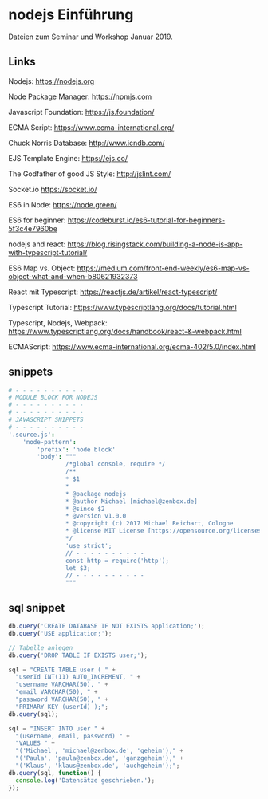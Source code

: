 # nodejs Einführung

Dateien zum Seminar und Workshop Januar 2019.

## Links

Nodejs: https://nodejs.org

Node Package Manager: https://npmjs.com

Javascript Foundation: https://js.foundation/

ECMA Script: https://www.ecma-international.org/

Chuck Norris Database: http://www.icndb.com/

EJS Template Engine: https://ejs.co/

The Godfather of good JS Style: http://jslint.com/

Socket.io https://socket.io/

ES6 in Node: https://node.green/

ES6 for beginner: https://codeburst.io/es6-tutorial-for-beginners-5f3c4e7960be

nodejs and react: https://blog.risingstack.com/building-a-node-js-app-with-typescript-tutorial/

ES6 Map vs. Object: https://medium.com/front-end-weekly/es6-map-vs-object-what-and-when-b80621932373

React mit Typescript: https://reactjs.de/artikel/react-typescript/

Typescript Tutorial: https://www.typescriptlang.org/docs/tutorial.html

Typescript, Nodejs, Webpack: https://www.typescriptlang.org/docs/handbook/react-&-webpack.html

ECMAScript: https://www.ecma-international.org/ecma-402/5.0/index.html

## snippets
```coffeescript
# - - - - - - - - - -
# MODULE BLOCK FOR NODEJS
# - - - - - - - - - -
# - - - - - - - - - -
# JAVASCRIPT SNIPPETS
# - - - - - - - - - -
'.source.js':
    'node-pattern':
        'prefix': 'node block'
        'body': """
                /*global console, require */
                /**
                * $1
                *
                * @package nodejs
                * @author Michael [michael@zenbox.de]
                * @since $2
                * @version v1.0.0
                * @copyright (c) 2017 Michael Reichart, Cologne
                * @license MIT License [https://opensource.org/licenses/MIT]
                */
                'use strict';
                // - - - - - - - - - -
                const http = require('http');
                let $3;
                // - - - - - - - - - -
                """
```


## sql snippet

```javascript
db.query('CREATE DATABASE IF NOT EXISTS application;');
db.query('USE application;');

// Tabelle anlegen
db.query('DROP TABLE IF EXISTS user;');

sql = "CREATE TABLE user ( " +
  "userId INT(11) AUTO_INCREMENT, " +
  "username VARCHAR(50), " +
  "email VARCHAR(50), " +
  "password VARCHAR(50), " +
  "PRIMARY KEY (userId) );";
db.query(sql);

sql = "INSERT INTO user " +
  "(username, email, password) " +
  "VALUES " +
  "('Michael', 'michael@zenbox.de', 'geheim')," +
  "('Paula', 'paula@zenbox.de', 'ganzgeheim')," +
  "('Klaus', 'klaus@zenbox.de', 'auchgeheim');";
db.query(sql, function() {
  console.log('Datensätze geschrieben.');
});
```
